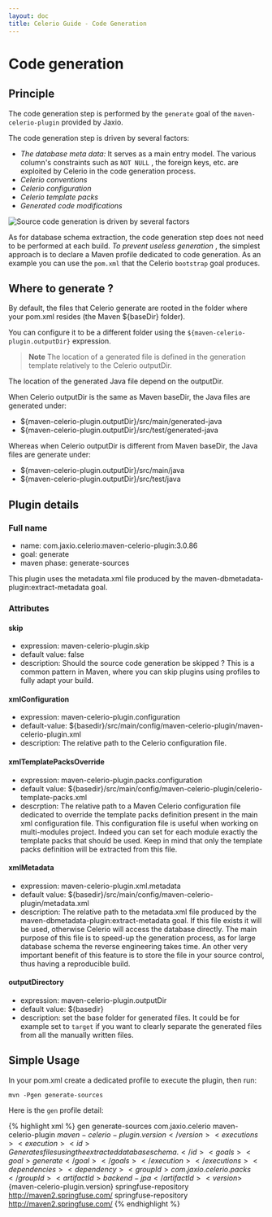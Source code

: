 ```yaml
---
layout: doc
title: Celerio Guide - Code Generation
---
```


Code generation
===============

Principle
---------

The code generation step is performed by the `generate` goal of the
`maven-celerio-plugin` provided by Jaxio.

The code generation step is driven by several factors:

*   *The database meta data:* It serves as a main entry model. The
    various column's constraints such as `NOT NULL` , the foreign keys,
    etc. are exploited by Celerio in the code generation process.
*   *Celerio conventions*
*   *Celerio configuration*
*   *Celerio template packs*
*   *Generated code modifications*

![Source code generation is driven by several
factors](images/celerio-generation.png)

As for database schema extraction, the code generation step does not
need to be performed at each build. *To prevent useless generation* ,
the simplest approach is to declare a Maven profile dedicated to code
generation. As an example you can use the `pom.xml` that the Celerio
`bootstrap` goal produces.

Where to generate ?
-------------------

By default, the files that Celerio generate are rooted in the folder where your pom.xml resides (the Maven ${baseDir} folder).
 
You can configure it to be a different folder using the `${maven-celerio-plugin.outputDir}` expression.

> **Note**
> The location of a generated file is defined in the generation template relatively to the Celerio outputDir.

The location of the generated Java file depend on the outputDir.

When Celerio outputDir is the same as Maven baseDir, the Java files are generated under:

* ${maven-celerio-plugin.outputDir}/src/main/generated-java
* ${maven-celerio-plugin.outputDir}/src/test/generated-java
 
Whereas when Celerio outputDir is different from Maven baseDir, the Java files are generate under:

* ${maven-celerio-plugin.outputDir}/src/main/java
* ${maven-celerio-plugin.outputDir}/src/test/java

Plugin details
--------------

### Full name

* name: com.jaxio.celerio:maven-celerio-plugin:3.0.86
* goal: generate
* maven phase: generate-sources

This plugin uses the metadata.xml file produced by the maven-dbmetadata-plugin:extract-metadata goal.

### Attributes

#### skip
* expression: maven-celerio-plugin.skip
* default value: false
* description: Should the source code generation be skipped ? This is a common pattern in Maven, 
where you can skip plugins using profiles to fully adapt your build.

#### xmlConfiguration
* expression: maven-celerio-plugin.configuration
* default-value: ${basedir}/src/main/config/maven-celerio-plugin/maven-celerio-plugin.xml
* description: The relative path to the Celerio configuration file.

#### xmlTemplatePacksOverride
* expression: maven-celerio-plugin.packs.configuration
* default value: ${basedir}/src/main/config/maven-celerio-plugin/celerio-template-packs.xml
* descrption: The relative path to a Maven Celerio configuration file dedicated to override the template packs definition present in the main xml configuration file.
This configuration file is useful when working on multi-modules project. Indeed you can set for each module exactly the template packs that should be
used. Keep in mind that only the template packs definition will be extracted from this file.

#### xmlMetadata
* expression: maven-celerio-plugin.xml.metadata 
* default value: ${basedir}/src/main/config/maven-celerio-plugin/metadata.xml
* description: The relative path to the metadata.xml file produced by the maven-dbmetadata-plugin:extract-metadata goal.
If this file exists it will be used, otherwise Celerio will access the database directly.
The main purpose of this file is to speed-up the generation process, as for large database schema the reverse engineering takes time. An other very
important benefit of this feature is to store the file in your source control, thus having a reproducible build.

#### outputDirectory
* expression: maven-celerio-plugin.outputDir
* default value: ${basedir}
* description: set the base folder for generated files. It could be for example set to `target` if you want to clearly separate the generated files 
from all the manually written files.


Simple Usage
------------

In your pom.xml create a dedicated profile to execute the plugin, then run:

	mvn -Pgen generate-sources

Here is the `gen` profile detail:

{% highlight xml %}
	<profile>
		<!-- ~~~~~~~~~~~~~~~~~~~~~~~~~~~~~~~ -->
		<!-- Generate the code using Celerio -->
		<!-- ~~~~~~~~~~~~~~~~~~~~~~~~~~~~~~~ -->
		<id>gen</id>
		<build>
			<defaultGoal>generate-sources</defaultGoal>
			<plugins>
				<plugin>
					<groupId>com.jaxio.celerio</groupId>
					<artifactId>maven-celerio-plugin</artifactId>
					<version>${maven-celerio-plugin.version}</version>
					<executions>
						<execution>
							<id>Generates files using the extracted database schema.</id>
							<goals>
								<goal>generate</goal>
							</goals>
						</execution>
					</executions>
					<dependencies>
						<dependency>
							<groupId>com.jaxio.celerio.packs</groupId>
							<artifactId>backend-jpa</artifactId>
							<version>${maven-celerio-plugin.version}</version>
						</dependency>
					</dependencies>
				</plugin>
			</plugins>
		</build>
		<repositories>
			<repository>
				<id>springfuse-repository</id>
				<url>http://maven2.springfuse.com/</url>
			</repository>
		</repositories>
		<pluginRepositories>
			<pluginRepository>
				<id>springfuse-repository</id>
				<url>http://maven2.springfuse.com/</url>
			</pluginRepository>
		</pluginRepositories>
	</profile>
{% endhighlight %}


